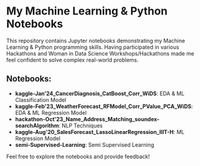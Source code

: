 # My Machine Learning & Python Notebooks
This repository contains Jupyter notebooks demonstrating my Machine Learning & Python programming skills.
Having participated in various Hackathons and Woman in Data Science Workshops/Hackathons made me feel confident to solve complex real-world problems.

## Notebooks:
- **kaggle-Jan'24_CancerDiagnosis_CatBoost_Corr_WiDS**: EDA & ML Classification Model
- **kaggle-Feb'23_WeatherForecast_RFModel_Corr_PValue_PCA_WiDS**: EDA & ML Regression Model
- **hackathon-Oct'23_Name_Address_Matching_soundex-searchAlgorithm**: NLP Techniques
- **kaggle-Aug'20_SalesForecast_LassoLinearRegression_IIIT-H**: ML Regression Model
- **semi-Supervised-Learning**: Semi Supervised Learning

Feel free to explore the notebooks and provide feedback!

